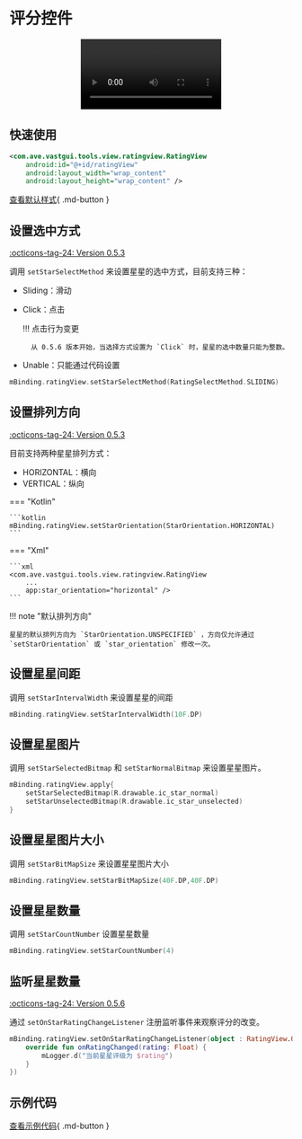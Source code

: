 # 评分控件

<center>
    <video width="250" controls="controls" autoplay="autoplay">
        <source src="../img/rating_view.mp4" type="video/mp4">
    </video>
</center>

## 快速使用

```xml
<com.ave.vastgui.tools.view.ratingview.RatingView
    android:id="@+id/ratingView"
    android:layout_width="wrap_content"
    android:layout_height="wrap_content" />
```

[查看默认样式](https://github.com/SakurajimaMaii/Android-Vast-Extension/blob/develop/libraries/VastTools/src/main/res/values/styles.xml){ .md-button }

## 设置选中方式

[:octicons-tag-24: Version 0.5.3](https://ave.entropy2020.cn/version/tools/#053)

调用 `setStarSelectMethod` 来设置星星的选中方式，目前支持三种：

- Sliding：滑动
- Click：点击

    !!! 点击行为变更

        从 0.5.6 版本开始，当选择方式设置为 `Click` 时，星星的选中数量只能为整数。

- Unable：只能通过代码设置

```kotlin
mBinding.ratingView.setStarSelectMethod(RatingSelectMethod.SLIDING)
```

## 设置排列方向

[:octicons-tag-24: Version 0.5.3](https://ave.entropy2020.cn/version/tools/#053)

目前支持两种星星排列方式：

- HORIZONTAL：横向
- VERTICAL：纵向

=== "Kotlin"

    ```kotlin
    mBinding.ratingView.setStarOrientation(StarOrientation.HORIZONTAL)
    ```

=== "Xml"

    ```xml
    <com.ave.vastgui.tools.view.ratingview.RatingView
        ...
        app:star_orientation="horizontal" />
    ```

!!! note "默认排列方向"

    星星的默认排列方向为 `StarOrientation.UNSPECIFIED` ，方向仅允许通过 `setStarOrientation` 或 `star_orientation` 修改一次。
 
## 设置星星间距

调用 `setStarIntervalWidth` 来设置星星的间距

```kotlin
mBinding.ratingView.setStarIntervalWidth(10F.DP)
```

## 设置星星图片

调用 `setStarSelectedBitmap` 和 `setStarNormalBitmap` 来设置星星图片。

```kotlin
mBinding.ratingView.apply{
    setStarSelectedBitmap(R.drawable.ic_star_normal)
    setStarUnselectedBitmap(R.drawable.ic_star_unselected)
}
```

## 设置星星图片大小

调用 `setStarBitMapSize` 来设置星星图片大小

```kotlin
mBinding.ratingView.setStarBitMapSize(40F.DP,40F.DP)
```

## 设置星星数量

调用 `setStarCountNumber` 设置星星数量

```kotlin
mBinding.ratingView.setStarCountNumber(4)
```

## 监听星星数量

[:octicons-tag-24: Version 0.5.6](https://ave.entropy2020.cn/version/tools/#056)

通过 `setOnStarRatingChangeListener` 注册监听事件来观察评分的改变。

```kotlin
mBinding.ratingView.setOnStarRatingChangeListener(object : RatingView.OnStarRatingChangeListener {
    override fun onRatingChanged(rating: Float) {
        mLogger.d("当前星星评级为 $rating")
    }
})
```

## 示例代码

[查看示例代码](https://github.com/SakurajimaMaii/Android-Vast-Extension/blob/develop/app/src/main/kotlin/com/ave/vastgui/app/activity/view/RatingActivity.kt){ .md-button }

